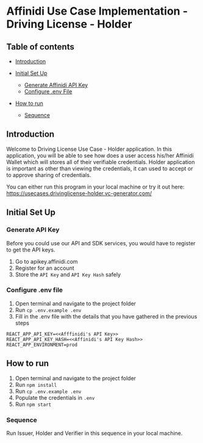 # Affinidi Use Case Implementation - Driving License - Holder

## Table of contents

- [Introduction](#introduction)
- [Initial Set Up](#Initial-set-up)

  - [Generate Affinidi API Key](#generate-api-key)
  - [Configure .env File](#configure-.env-file)

- [How to run](#how-to-run)
  - [Sequence](#sequence)

## Introduction

Welcome to Driving License Use Case - Holder application. In this application, you will be able to see how does a user access his/her Affinidi Wallet which will stores all of their verifiable credentials. Holder application is important as other than viewing the credentials, it can used to accept or to approve sharing of credentials.

You can either run this program in your local machine or try it out here: https://usecases.drivinglicense-holder.vc-generator.com/

## Initial Set Up

### Generate API Key

Before you could use our API and SDK services, you would have to register to get the API keys.

1. Go to apikey.affinidi.com
2. Register for an account
3. Store the `API Key` and `API Key Hash` safely

### Configure .env file

1. Open terminal and navigate to the project folder
2. Run `cp .env.example .env`
3. Fill in the .env file with the details that you have gathered in the previous steps

```
REACT_APP_API_KEY=<<Afffinidi's API Key>>
REACT_APP_API_KEY_HASH=<<Affinidi's API Key Hash>>
REACT_APP_ENVIRONMENT=prod
```

## How to run

1. Open terminal and navigate to the project folder
2. Run `npm install`
3. Run `cp .env.example .env`
4. Populate the credentials in `.env`
5. Run `npm start`

### Sequence

Run Issuer, Holder and Verifier in this sequence in your local machine.
